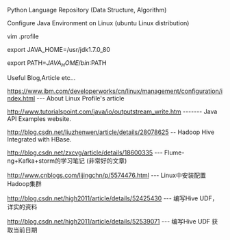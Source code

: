 Python Language Repository (Data Structure, Algorithm)

Configure Java Environment on Linux (ubuntu Linux distribution)


vim .profile


export JAVA_HOME=/usr/jdk1.7.0_80

export PATH=$JAVA_HOME/bin:$PATH


Useful Blog,Article etc...

https://www.ibm.com/developerworks/cn/linux/management/configuration/index.html  --- About Linux Profile's article

http://www.tutorialspoint.com/java/io/outputstream_write.htm  ------- Java API Examples website.

http://blog.csdn.net/liuzhenwen/article/details/28078625 -- Hadoop Hive Integrated with HBase.


http://blog.csdn.net/zxcvg/article/details/18600335  --- Flume-ng+Kafka+storm的学习笔记 (非常好的文章)

http://www.cnblogs.com/lijingchn/p/5574476.html  --- Linux中安装配置Hadoop集群

http://blog.csdn.net/high2011/article/details/52425430  --- 编写Hive UDF，详实的资料

http://blog.csdn.net/high2011/article/details/52539071  --- 编写Hive UDF 获取当前日期
